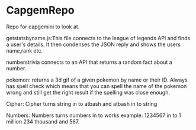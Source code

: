 # CapgemRepo
Repo for capgemini to look at.

getstatsbyname.js:This file connects to the league of legends API and finds a user's details. It then condenses the JSON reply and shows the users name,rank etc.

numberstrivia connects to an API that returns a random fact about a number.

pokemon: returns a 3d gif of a given pokemon by name or their ID. Always has spell check which 
means that you can spell the name of the pokemon wrong and still get the right result if the spelling was close enough.

Cipher: Cipher turns string in to atbash and atbash in to string

Numbers: Numbers turns numbers in to works example: 1234567 in to 1 million 234 thousand and 567.
